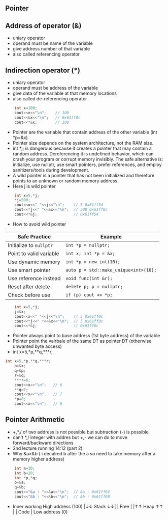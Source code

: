 Pointer
--------

Address of operator (&)
-----------------------
- uniary operator
- operand must be name of the variable
- give address number of that variable
- also called referencing operator


Indirection operator (*)
-------------------------
- uniary operator
- operand must be address of the variable
- give data of the variable at that memory locations
- also called de-referencing operator

```cpp
    int x=100;        
    cout<<x<<"\n";    // 100
    cout<<&x<<"\n";   // 0x61ff0c
    cout<<*&x;        // 100
```

- Pointer are the variable that contain address of the other variable (int *p=&x)
- Pointer size depends on the system architecture, not the RAM size.
- int *j; is dangerous because it creates a pointer that may contain a random address. Dereferencing it is undefined behavior, which can crash your program or corrupt memory invisibly. The safe alternative is: initialize, use nullptr, use smart pointers, prefer references, and employ sanitizers/tools during development.
- A wild pointer is a pointer that has not been initialized and therefore points to an unknown or random memory address.
- Here j is wild pointer

```cpp
    int x=5,*j;
    *j=500;
    cout<<x<<" "<<j<<"\n";    // 5 0x61ff54
    cout<<*j<<" "<<&x<<"\n";  // 500 0x61ff0c
    cout<<*&j;                // 0x61ff54
```

- How to avoid wild pointer

| Safe Practice           | Example                               |
| ----------------------- | ------------------------------------- |
| Initialize to `nullptr` | `int *p = nullptr;`                   |
| Point to valid variable | `int x; int *p = &x;`                 |
| Use dynamic memory      | `int *p = new int(10);`               |
| Use smart pointer       | `auto p = std::make_unique<int>(10);` |
| Use reference instead   | `void func(int &r);`                  |
| Reset after delete      | `delete p; p = nullptr;`              |
| Check before use        | `if (p) cout << *p;`                  |


```cpp
    int x=5,*j;
    j=&x;
    cout<<x<<" "<<j<<"\n";    // 5 0x61ff0c
    cout<<*j<<" "<<&x<<"\n";  // 5 0x61ff0c
    cout<<*&j;                // 0x61ff0c
```
- Pointer always point to base address (1st byte address) of the variable
- Pointer point the vairbale of the same DT as pointer DT (otherwise unwanted byte access)
- int x=5,*p,**q,***r;
```cpp
int x=5,*p,**q,***r;
    p=&x;
    q=&p;
    r=&q;
    ***r=6;
    cout<<x<<"\n";   // 6
    **q=7;
    cout<<x<<"\n";   // 7
    *p=8;
    cout<<x<<"\n";   // 8
```

Pointer Arithmetic
--------------------
- +,*,/ of two address is not possible but subtraction (-) is possible
- can't *,/ integer with addres but +,- we can do to move forward/backward directions
- 2nd lecture running 14:12 (part 2)
- Why &a>&b ( i decalred b after the a so need to take memory after a memory higher address)
```cpp
    int a=10;
    int b=20;
    int *p,*q;
    p=&a;
    q=&b;
    cout<<"&a : "<<&a<<"\n";  // &a : 0x61ff04
    cout<<"&b : "<<&b<<"\n";  // &b : 0x61ff00
```
- Inner working
High address (100)
|↓↓ Stack ↓↓|
|   Free    |
|↑↑ Heap ↑↑ |
|   Code    |
Low address (0)
